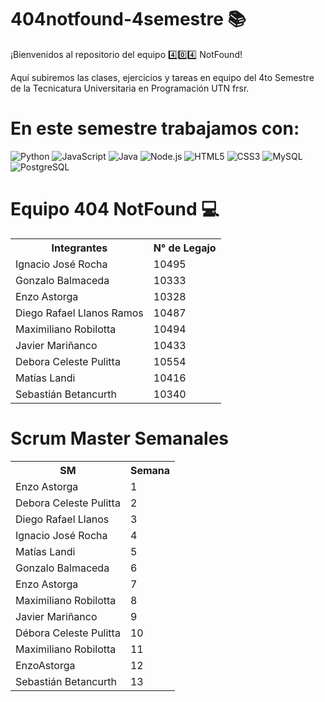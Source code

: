 # 404notfound-4semestre 📚
¡Bienvenidos al repositorio del equipo 4️⃣0️⃣4️⃣ NotFound! 

Aquí subiremos las clases, ejercicios y tareas en equipo del 4to Semestre de la Tecnicatura Universitaria en Programación UTN frsr.


# En este semestre trabajamos con:

![Python](https://img.shields.io/badge/Python-3776AB?logo=python&logoColor=FFD43B&style=for-the-badge)
![JavaScript](https://img.shields.io/badge/JavaScript-F7DF1E?style=for-the-badge&logo=javascript&logoColor=black)
![Java](https://img.shields.io/badge/Java-orange?logo=openjdk&logoColor=white&style=for-the-badge)
![Node.js](https://img.shields.io/badge/Node.js-339933?style=for-the-badge&logo=nodedotjs&logoColor=white)
![HTML5](https://img.shields.io/badge/HTML5-E34F26?style=for-the-badge&logo=html5&logoColor=white) 
![CSS3](https://img.shields.io/badge/CSS3-1572B6?style=for-the-badge&logo=css3&logoColor=white) 
![MySQL](https://img.shields.io/badge/MySQL-4479A1?style=for-the-badge&logo=mysql&logoColor=white)
![PostgreSQL](https://img.shields.io/badge/PostgreSQL-336791?logo=postgresql&logoColor=white&style=for-the-badge)


# Equipo 404 NotFound 💻

<table>
  <tr>
    <th>Integrantes</th>
    <th>N° de Legajo</th>
  </tr>
  <tr>
    <td>Ignacio José Rocha</td>
    <td>10495</td>
  </tr>
  <tr>
    <td>Gonzalo Balmaceda</td>
    <td>10333</td>
  </tr>
  <tr>
    <td>Enzo Astorga</td>
    <td>10328</td>
  </tr>
  <tr>
    <td>Diego Rafael Llanos Ramos</td>
    <td>10487</td>
  </tr>
  <tr>
    <td>Maximiliano Robilotta</td>
    <td>10494</td>
  </tr>
  <tr>
    <td>Javier Mariñanco</td>
    <td>10433</td>
  </tr>
  <tr>
    <td>Debora Celeste Pulitta</td>
    <td> 10554 </td>
  </tr>
  <tr>
    <td>Matías Landi</td>
    <td>10416</td>
  </tr>
  <tr>
    <td>Sebastián Betancurth</td>
    <td>10340</td>
  </tr>
</table>

# Scrum Master Semanales
<table>
  <tr>
    <th>SM</th>
    <th>Semana</th>
  </tr>
  <tr>
    <td>Enzo Astorga</td>
    <td>1</td>
  </tr>
  <tr>
    <td>Debora Celeste Pulitta</td>
    <td>2</td>
  </tr>
  <tr>
    <td>Diego Rafael Llanos</td>
    <td>3</td>
  </tr>
  <tr>
    <td>Ignacio José Rocha</td>
    <td>4</td>
  </tr>
  <tr>
    <td>Matías Landi</td>
    <td>5</td>
  </tr>
  <tr>
    <td>Gonzalo Balmaceda</td>
    <td>6</td>
  </tr>
  <tr>
    <td>Enzo Astorga</td>
    <td>7</td>
  </tr>
  <tr>
    <td>Maximiliano Robilotta</td>
    <td>8</td>
  </tr>
  <tr>
    <td>Javier Mariñanco</td>
    <td>9</td>
  </tr>
  <tr>
    <td>Débora Celeste Pulitta</td>
    <td>10</td>
  </tr>
  <tr>
    <td>Maximiliano Robilotta</td>
    <td>11</td>
  </tr>
  <tr>
    <td>EnzoAstorga</td>
    <td>12</td>
  </tr>
  <tr>
    <td>Sebastián Betancurth</td>
    <td>13</td>

  </tr>
</table>
</table>
